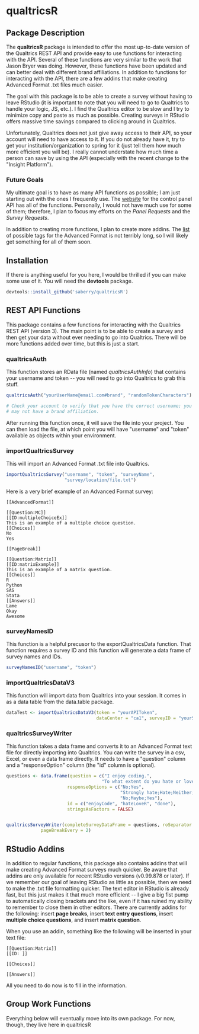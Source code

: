qualtricsR
================

Package Description
-------------------

The **qualtricsR** package is intended to offer the most up-to-date version of the Qualtrics REST API and provide easy to use functions for interacting with the API. Several of these functions are very similar to the work that Jason Bryer was doing. However, these functions have been updated and can better deal with different brand affiliations. In addition to functions for interacting with the API, there are a few addins that make creating Advanced Format .txt files much easier.

The goal with this package is to be able to create a survey without having to leave RStudio (it is important to note that you will need to go to Qualtrics to handle your logic, JS, etc.). I find the Qualtrics editor to be slow and I try to minimize copy and paste as much as possible. Creating surveys in RStudio offers massive time savings compared to clicking around in Qualtrics.

Unfortunately, Qualtrics does not just give away access to their API, so your account will need to have access to it. If you do not already have it, try to get your institution/organization to spring for it (just tell them how much more efficient you will be). I really cannot understate how much time a person can save by using the API (especially with the recent change to the "Insight Platform").

### Future Goals

My ultimate goal is to have as many API functions as possible; I am just starting out with the ones I frequently use. The [website](https://api.qualtrics.com/) for the control panel API has all of the functions. Personally, I would not have much use for some of them; therefore, I plan to focus my efforts on the *Panel Requests* and the *Survey Requests*.

In addition to creating more functions, I plan to create more addins. The [list](http://www.qualtrics.com/university/researchsuite/advanced-building/advanced-options-drop-down/import-and-export-surveys/#PreparingATXTFileInAdvancedFormatForImporting) of possible tags for the Advanced Format is not terribly long, so I will likely get something for all of them soon.

Installation
------------

If there is anything useful for you here, I would be thrilled if you can make some use of it. You will need the **devtools** package.

``` r
devtools::install_github('saberry/qualtricsR')
```

REST API Functions
------------------

This package contains a few functions for interacting with the Qualtrics REST API (version 3). The main point is to be able to create a survey and then get your data without ever needing to go into Qualtrics. There will be more functions added over time, but this is just a start.

### qualtricsAuth

This function stores an RData file (named *qualtricsAuthInfo*) that contains your username and token -- you will need to go into Qualtrics to grab this stuff.

``` r
qualtricsAuth("yourUserName@email.com#brand", "randomTokenCharacters")

# Check your account to verify that you have the correct username; you may or
# may not have a brand affiliation.
```

After running this function once, it will save the file into your project. You can then load the file, at which point you will have "username" and "token" available as objects within your environment.

### importQualtricsSurvey

This will import an Advanced Format .txt file into Qualtrics.

``` r
importQualtricsSurvey("username", "token", "surveyName", 
                      "survey/location/file.txt")
```

Here is a very brief example of an Advanced Format survey:

    [[AdvancedFormat]]

    [[Question:MC]]
    [[ID:multipleChoiceEx]]
    This is an example of a multiple choice question.
    [[Choices]]
    No
    Yes

    [[PageBreak]]

    [[Question:Matrix]]
    [[ID:matrixExample]]
    This is an example of a matrix question.
    [[Choices]]
    R
    Python
    SAS
    Stata
    [[Answers]]
    Lame
    Okay
    Awesome

### surveyNamesID

This function is a helpful precusor to the exportQualtricsData function. That function requires a survey ID and this function will generate a data frame of survey names and IDs.

``` r
surveyNamesID("username", "token")
```

### importQualtricsDataV3

This function will import data from Qualtrics into your session. It comes in as a data table from the data.table package.

``` r
dataTest <- importQualtricsDataV3(token = "yourAPIToken",
                                  dataCenter = "ca1", surveyID = "yourSurveyID")
```

### qualtricsSurveyWriter

This function takes a data frame and converts it to an Advanced Format text file for directly importing into Qualtrics. You can write the survey in a csv, Excel, or even a data frame directly. It needs to have a "question" column and a "responseOption" column (the "id" column is optional).

``` r
questions <- data.frame(question = c("I enjoy coding.",
                                    "To what extent do you hate or love R?", "Done?"),
                       responseOptions = c("No;Yes", 
                                           "Strongly hate;Hate;Neither;Love;Strongly love", 
                                           "No;Maybe;Yes"),
                       id = c("enjoyCode", "hateLoveR", "done"), 
                       stringsAsFactors = FALSE)


qualtricsSurveyWriter(completeSurveyDataFrame = questions, roSeparator = ";", 
             pageBreakEvery = 2)
```

RStudio Addins
--------------

In addition to regular functions, this package also contains addins that will make creating Advanced Format surveys much quicker. Be aware that addins are only available for recent RStudio versions (v0.99.878 or later). If we remember our goal of leaving RStudio as little as possible, then we need to make the .txt file formatting quicker. The text editor in RStudio is already fast, but this just makes it that much more efficient -- I give a big fist pump to automatically closing brackets and the like, even if it has ruined my ability to remember to close them in other editors. There are currently addins for the following: insert **page breaks**, insert **text entry questions**, insert **multiple choice questions**, and insert **matrix question**.

When you use an addin, something like the following will be inserted in your text file:

    [[Question:Matrix]]
    [[ID: ]]

    [[Choices]]

    [[Answers]]

All you need to do now is to fill in the information.


Group Work Functions
--------------------

Everything below will eventually move into its own package. For now, though, they live here in qualtricsR